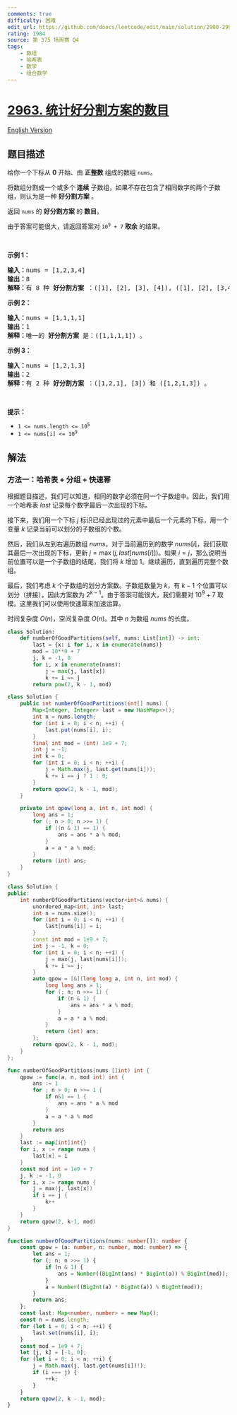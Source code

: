 ```yaml
---
comments: true
difficulty: 困难
edit_url: https://github.com/doocs/leetcode/edit/main/solution/2900-2999/2963.Count%20the%20Number%20of%20Good%20Partitions/README.md
rating: 1984
source: 第 375 场周赛 Q4
tags:
    - 数组
    - 哈希表
    - 数学
    - 组合数学
---
```


# [2963. 统计好分割方案的数目](https://leetcode.cn/problems/count-the-number-of-good-partitions)

[English Version](/solution/2900-2999/2963.Count%20the%20Number%20of%20Good%20Partitions/README_EN.md)

## 题目描述

<!-- 这里写题目描述 -->

<p>给你一个下标从 <strong>0</strong> 开始、由 <strong>正整数</strong> 组成的数组 <code>nums</code>。</p>

<p>将数组分割成一个或多个<strong> 连续</strong> 子数组，如果不存在包含了相同数字的两个子数组，则认为是一种 <strong>好分割方案</strong> 。</p>

<p>返回 <code>nums</code> 的 <strong>好分割方案</strong> 的 <strong>数目</strong>。</p>

<p>由于答案可能很大，请返回答案对 <code>10<sup>9</sup> + 7</code> <strong>取余</strong> 的结果。</p>

<p>&nbsp;</p>

<p><strong class="example">示例 1：</strong></p>

<pre>
<strong>输入：</strong>nums = [1,2,3,4]
<strong>输出：</strong>8
<strong>解释：</strong>有 8 种 <strong>好分割方案 </strong>：([1], [2], [3], [4]), ([1], [2], [3,4]), ([1], [2,3], [4]), ([1], [2,3,4]), ([1,2], [3], [4]), ([1,2], [3,4]), ([1,2,3], [4]) 和 ([1,2,3,4]) 。
</pre>

<p><strong class="example">示例 2：</strong></p>

<pre>
<strong>输入：</strong>nums = [1,1,1,1]
<strong>输出：</strong>1
<strong>解释：</strong>唯一的 <strong>好分割方案</strong> 是：([1,1,1,1]) 。
</pre>

<p><strong class="example">示例 3：</strong></p>

<pre>
<strong>输入：</strong>nums = [1,2,1,3]
<strong>输出：</strong>2
<strong>解释：</strong>有 2 种<strong> 好分割方案 </strong>：([1,2,1], [3]) 和 ([1,2,1,3]) 。
</pre>

<p>&nbsp;</p>

<p><strong>提示：</strong></p>

<ul>
	<li><code>1 &lt;= nums.length &lt;= 10<sup>5</sup></code></li>
	<li><code>1 &lt;= nums[i] &lt;= 10<sup>9</sup></code></li>
</ul>

## 解法

### 方法一：哈希表 + 分组 + 快速幂

根据题目描述，我们可以知道，相同的数字必须在同一个子数组中。因此，我们用一个哈希表 $last$ 记录每个数字最后一次出现的下标。

接下来，我们用一个下标 $j$ 标识已经出现过的元素中最后一个元素的下标，用一个变量 $k$ 记录当前可以划分的子数组的个数。

然后，我们从左到右遍历数组 $nums$，对于当前遍历到的数字 $nums[i]$，我们获取其最后一次出现的下标，更新 $j = \max(j, last[nums[i]])$。如果 $i = j$，那么说明当前位置可以是一个子数组的结尾，我们将 $k$ 增加 $1$。继续遍历，直到遍历完整个数组。

最后，我们考虑 $k$ 个子数组的划分方案数。子数组数量为 $k$，有 $k-1$ 个位置可以划分（拼接），因此方案数为 $2^{k-1}$。由于答案可能很大，我们需要对 $10^9 + 7$ 取模。这里我们可以使用快速幂来加速运算。

时间复杂度 $O(n)$，空间复杂度 $O(n)$。其中 $n$ 为数组 $nums$ 的长度。

<!-- tabs:start -->

```python
class Solution:
    def numberOfGoodPartitions(self, nums: List[int]) -> int:
        last = {x: i for i, x in enumerate(nums)}
        mod = 10**9 + 7
        j, k = -1, 0
        for i, x in enumerate(nums):
            j = max(j, last[x])
            k += i == j
        return pow(2, k - 1, mod)
```

```java
class Solution {
    public int numberOfGoodPartitions(int[] nums) {
        Map<Integer, Integer> last = new HashMap<>();
        int n = nums.length;
        for (int i = 0; i < n; ++i) {
            last.put(nums[i], i);
        }
        final int mod = (int) 1e9 + 7;
        int j = -1;
        int k = 0;
        for (int i = 0; i < n; ++i) {
            j = Math.max(j, last.get(nums[i]));
            k += i == j ? 1 : 0;
        }
        return qpow(2, k - 1, mod);
    }

    private int qpow(long a, int n, int mod) {
        long ans = 1;
        for (; n > 0; n >>= 1) {
            if ((n & 1) == 1) {
                ans = ans * a % mod;
            }
            a = a * a % mod;
        }
        return (int) ans;
    }
}
```

```cpp
class Solution {
public:
    int numberOfGoodPartitions(vector<int>& nums) {
        unordered_map<int, int> last;
        int n = nums.size();
        for (int i = 0; i < n; ++i) {
            last[nums[i]] = i;
        }
        const int mod = 1e9 + 7;
        int j = -1, k = 0;
        for (int i = 0; i < n; ++i) {
            j = max(j, last[nums[i]]);
            k += i == j;
        }
        auto qpow = [&](long long a, int n, int mod) {
            long long ans = 1;
            for (; n; n >>= 1) {
                if (n & 1) {
                    ans = ans * a % mod;
                }
                a = a * a % mod;
            }
            return (int) ans;
        };
        return qpow(2, k - 1, mod);
    }
};
```

```go
func numberOfGoodPartitions(nums []int) int {
	qpow := func(a, n, mod int) int {
		ans := 1
		for ; n > 0; n >>= 1 {
			if n&1 == 1 {
				ans = ans * a % mod
			}
			a = a * a % mod
		}
		return ans
	}
	last := map[int]int{}
	for i, x := range nums {
		last[x] = i
	}
	const mod int = 1e9 + 7
	j, k := -1, 0
	for i, x := range nums {
		j = max(j, last[x])
		if i == j {
			k++
		}
	}
	return qpow(2, k-1, mod)
}
```

```ts
function numberOfGoodPartitions(nums: number[]): number {
    const qpow = (a: number, n: number, mod: number) => {
        let ans = 1;
        for (; n; n >>= 1) {
            if (n & 1) {
                ans = Number((BigInt(ans) * BigInt(a)) % BigInt(mod));
            }
            a = Number((BigInt(a) * BigInt(a)) % BigInt(mod));
        }
        return ans;
    };
    const last: Map<number, number> = new Map();
    const n = nums.length;
    for (let i = 0; i < n; ++i) {
        last.set(nums[i], i);
    }
    const mod = 1e9 + 7;
    let [j, k] = [-1, 0];
    for (let i = 0; i < n; ++i) {
        j = Math.max(j, last.get(nums[i])!);
        if (i === j) {
            ++k;
        }
    }
    return qpow(2, k - 1, mod);
}
```

<!-- tabs:end -->

<!-- end -->
